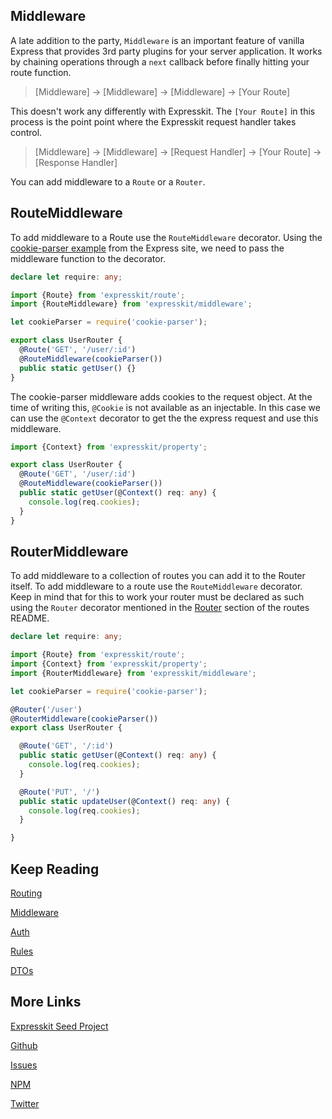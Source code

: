 Middleware
----------

A late addition to the party, `Middleware` is an important feature of vanilla Express that
provides 3rd party plugins for your server application. It works by chaining operations
through a `next` callback before finally hitting your route function.

> [Middleware] -> [Middleware] -> [Middleware] -> [Your Route]

This doesn't work any differently with Expresskit. The `[Your Route]` in this process
is the point point where the Expresskit request handler takes control.

> [Middleware] -> [Middleware] -> [Request Handler] -> [Your Route] -> [Response Handler]

You can add middleware to a `Route` or a `Router`.

## RouteMiddleware

To add middleware to a Route use the `RouteMiddleware` decorator.
Using the [cookie-parser example](http://expressjs.com/en/guide/using-middleware.html#middleware.third-party)
from the Express site, we need to pass the middleware function to the decorator.

```typescript
declare let require: any;

import {Route} from 'expresskit/route';
import {RouteMiddleware} from 'expresskit/middleware';

let cookieParser = require('cookie-parser');

export class UserRouter {
  @Route('GET', '/user/:id')
  @RouteMiddleware(cookieParser())
  public static getUser() {}
}
```

The cookie-parser middleware adds cookies to the request object. At the time of
writing this, `@Cookie` is not available as an injectable. In this case we can
use the `@Context` decorator to get the the express request and use this middleware.

```typescript
import {Context} from 'expresskit/property';

export class UserRouter {
  @Route('GET', '/user/:id')
  @RouteMiddleware(cookieParser())
  public static getUser(@Context() req: any) {
    console.log(req.cookies);
  }
}
```

## RouterMiddleware

To add middleware to a collection of routes you can add it to the Router itself.
To add middleware to a route use the `RouteMiddleware` decorator. Keep in mind that
for this to work your router must be declared as such using the `Router` decorator
mentioned in the [Router](/routing/#router) section of the routes README.

```typescript
declare let require: any;

import {Route} from 'expresskit/route';
import {Context} from 'expresskit/property';
import {RouterMiddleware} from 'expresskit/middleware';

let cookieParser = require('cookie-parser');

@Router('/user')
@RouterMiddleware(cookieParser())
export class UserRouter {

  @Route('GET', '/:id')
  public static getUser(@Context() req: any) {
    console.log(req.cookies);
  }

  @Route('PUT', '/')
  public static updateUser(@Context() req: any) {
    console.log(req.cookies);
  }

}
```

## Keep Reading

[Routing](routing/)

[Middleware](middleware/)

[Auth](auth/)

[Rules](rules/)

[DTOs](dtos/)

## More Links

[Expresskit Seed Project]()

[Github](https://github.com/iamchairs/expresskit)

[Issues](https://github.com/iamchairs/expresskit/issues)

[NPM](https://www.npmjs.com/package/expresskit)

[Twitter](https://twitter.com/micahwllmsn)